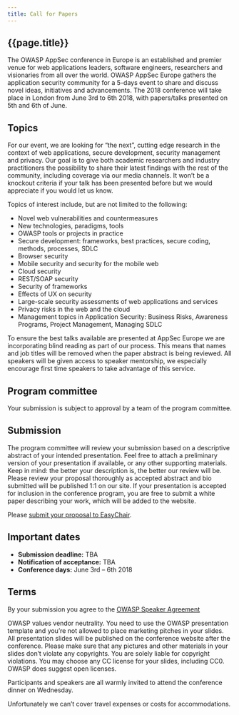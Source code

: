 ```yaml
---
title: Call for Papers 
---
```

## {{page.title}}

The OWASP AppSec conference in Europe is an established and premier venue for web applications leaders, software engineers, researchers and visionaries from all over the world. OWASP AppSec Europe gathers the application security community for a 5-days event to share and discuss novel ideas, initiatives and advancements. The 2018 conference will take place in London from June 3rd to 6th 2018, with papers/talks presented on 5th and 6th of June.

## Topics
For our event, we are looking for “the next”, cutting edge research in the context of web applications, secure development, security management and privacy. Our goal is to give both academic researchers and industry practitioners the possibility to share their latest findings with the rest of the community, including coverage via our media channels. It won’t be a knockout criteria if your talk has been presented before but we would appreciate if you would let us know.

Topics of interest include, but are not limited to the following:

* Novel web vulnerabilities and countermeasures
* New technologies, paradigms, tools
* OWASP tools or projects in practice
* Secure development: frameworks, best practices, secure coding, methods, processes, SDLC
* Browser security
* Mobile security and security for the mobile web
* Cloud security
* REST/SOAP security
* Security of frameworks
* Effects of UX on security
* Large-scale security assessments of web applications and services
* Privacy risks in the web and the cloud
* Management topics in Application Security: Business Risks, Awareness Programs, Project Management, Managing SDLC

To ensure the best talks available are presented at AppSec Europe we are incorporating blind reading as part of our process. This means that names and job titles will be removed when the paper abstract is being reviewed. All speakers will be given access to speaker mentorship, we especially encourage first time speakers to take advantage of this service.

## Program committee
Your submission is subject to approval by a team of the program committee.

## Submission

The program committee will review your submission based on a descriptive abstract of your intended presentation. Feel free to attach a preliminary version of your presentation if available, or any other supporting materials. Keep in mind: the better your description is, the better our review will be. Please review your proposal thoroughly as accepted abstract and bio submitted will be published 1:1 on our site. If your presentation is accepted for inclusion in the conference program, you are free to submit a white paper describing your work, which will be added to the website.

Please [submit your proposal to EasyChair](https://easychair.org/conferences/?conf=appseceu2018).


## Important dates
* **Submission deadline:** TBA
* **Notification of acceptance:** TBA
* **Conference days:** June 3rd – 6th 2018

## Terms

By your submission you agree to the [OWASP Speaker Agreement](https://2018.appsec.eu/docs/Speaker_Agreement.pdf)

OWASP values vendor neutrality. You need to use the OWASP presentation template and you’re not allowed to place marketing pitches in your slides. All presentation slides will be published on the conference website after the conference. Please make sure that any pictures and other materials in your slides don’t violate any copyrights. You are solely liable for copyright violations. You may choose any CC license for your slides, including CC0. OWASP does suggest open licenses.

Participants and speakers are all warmly invited to attend the conference dinner on Wednesday.

Unfortunately we can’t cover travel expenses or costs for accommodations.
